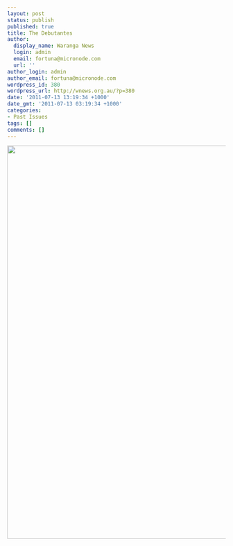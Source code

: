 ```yaml
---
layout: post
status: publish
published: true
title: The Debutantes
author:
  display_name: Waranga News
  login: admin
  email: fortuna@micronode.com
  url: ''
author_login: admin
author_email: fortuna@micronode.com
wordpress_id: 380
wordpress_url: http://wnews.org.au/?p=380
date: '2011-07-13 13:19:34 +1000'
date_gmt: '2011-07-13 03:19:34 +1000'
categories:
- Past Issues
tags: []
comments: []
---
```

<p><a href="http://wnews.org.au/wp-content/uploads/2011/07/frontpage-20110714.pdf"><img class="alignnone size-full wp-image-379" title="Front Page - 14th July 2011" src="http://wnews.org.au/wp-content/uploads/2011/07/frontpage-20110714.png" alt="" width="624" height="907" /></a></p>
